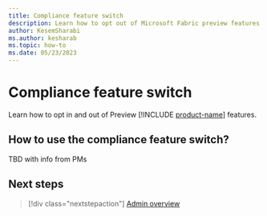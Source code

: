 ```yaml
---
title: Compliance feature switch
description: Learn how to opt out of Microsoft Fabric preview features.
author: KesemSharabi
ms.author: kesharab
ms.topic: how-to
ms.date: 05/23/2023
---
```


# Compliance feature switch

Learn how to opt in and out of Preview [!INCLUDE [product-name](../includes/product-name.md)] features.

## How to use the compliance feature switch?

TBD with info from PMs

## Next steps

>[!div class="nextstepaction"]
>[Admin overview](admin-overview.md)

